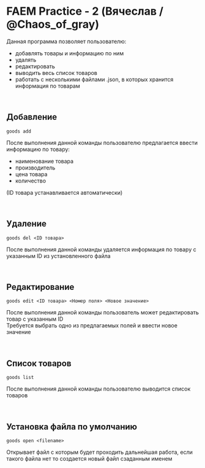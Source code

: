# FAEM Practice - 2 (Вячеслав / @Chaos_of_gray)

Данная программа позволяет пользователю:
- добавлять товары и информацию по ним
- удалять
- редактировать
- выводить весь список товаров
- работать с несколькими файлами .json, в которых хранится информация по товарам

<br/>

Добавление
-
`goods add`

После выполнения данной команды пользователю предлагается ввести информацию по товару:
- наименование товара
- производитель
- цена товара
- количество

(ID товара устанавливается автоматически)

<br/>

Удаление 
-
`goods del <ID товара>`

После выполнения данной команды удаляется информация по товару с указанным ID из установленного файла

<br/>

Редактирование
-
`goods edit <ID товара> <Номер поля> <Новое значение>`

После выполнения данной команды пользователь может редактировать товар с указанным ID<br/>
Требуется выбрать одно из предлагаемых полей и ввести новое значение

<br/>

Список товаров
-
`goods list`

После выполнения данной команды пользователю выводится список товаров

<br/>

Установка файла по умолчанию
-
`goods open <filename>`

Открывает файл с которым будет проходить дальнейшая работа, если такого файла нет то создается новый файл сзаданным именем
